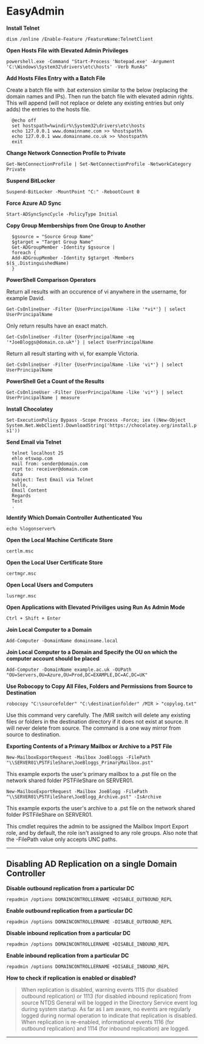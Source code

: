 # EasyAdmin
**Install Telnet**

`dism /online /Enable-Feature /FeatureName:TelnetClient`

**Open Hosts File with Elevated Admin Privileges**

`powershell.exe -Command "Start-Process 'Notepad.exe' -Argument 'C:\Windows\System32\drivers\etc\hosts' -Verb RunAs"`

**Add Hosts Files Entry with a Batch File**

Create a batch file with .bat extension similar to the below (replacing the domain names and IPs). Then run the batch file with elevated admin rights. This will append (will not replace or delete any existing entries but only adds) the entries to the hosts file.

      @echo off
      set hostspath=%windir%\System32\drivers\etc\hosts
      echo 127.0.0.1 www.domainname.com >> %hostspath%
      echo 127.0.0.1 www.domainname.co.uk >> %hostspath%
      exit

**Change Network Connection Profile to Private**

`Get-NetConnectionProfile | Set-NetConnectionProfile -NetworkCategory Private`

**Suspend BitLocker**

`Suspend-BitLocker -MountPoint "C:" -RebootCount 0`

**Force Azure AD Sync**

`Start-ADSyncSyncCycle -PolicyType Initial`

**Copy Group Memberships from One Group to Another**

      $gsource = "Source Group Name"
      $gtarget = "Target Group Name"
      Get-ADGroupMember -Identity $gsource |
      foreach {
      Add-ADGroupMember -Identity $gtarget -Members $($_.DistinguishedName)
      }

**PowerShell Comparison Operators**

Return all results with an occurence of vi anywhere in the username, for example David.

`Get-CsOnlineUser -Filter {UserPrincipalName -like '*vi*'} | select UserPrincipalName`

Only return results have an exact match.

`Get-CsOnlineUser -Filter {UserPrincipalName -eq '*JoeBloggs@domain.co.uk*'} | select UserPrincipalName`

Return all result starting with vi, for example Victoria.

`Get-CsOnlineUser -Filter {UserPrincipalName -like 'vi*'} | select UserPrincipalName`

**PowerShell Get a Count of the Results**

`Get-CsOnlineUser -Filter {UserPrincipalName -like 'vi*'} | select UserPrincipalName | measure`

**Install Chocolatey**

`Set-ExecutionPolicy Bypass -Scope Process -Force; iex ((New-Object System.Net.WebClient).DownloadString('https://chocolatey.org/install.ps1'))`

**Send Email via Telnet**

      telnet localhost 25
      ehlo etswap.com
      mail from: sender@domain.com
      rcpt to: receiver@domain.com
      data
      subject: Test Email via Telnet
      hello,
      Email Content
      Regards
      Test
      .

**Identify Which Domain Controller Authenticated You**

`echo %logonserver%`

**Open the Local Machine Certificate Store**

`certlm.msc`

**Open the Local User Certificate Store**

`certmgr.msc`

**Open Local Users and Computers**

`lusrmgr.msc`

**Open Applications with Elevated Priviliges using Run As Admin Mode**

`Ctrl + Shift + Enter`

**Join Local Computer to a Domain**

`Add-Computer -DomainName domainname.local`

**Join Local Computer to a Domain and Specify the OU on which the computer account should be placed**

`Add-Computer -DomainName example.ac.uk -OUPath "OU=Servers,OU=Azure,OU=Prod,DC=EXAMPLE,DC=AC,DC=UK"`

**Use Robocopy to Copy All Files, Folders and Permissions from Source to Destination**

`robocopy "C:\sourcefolder" "C:\destinationfolder" /MIR > "copylog.txt"`

Use this command very carefully. The /MIR switch will delete any existing files or folders in the destination directory if it does not exist at source. It will never delete from source. The command is a one way mirror from source to destination.

**Exporting Contents of a Primary Mailbox or Archive to a PST File**

`New-MailboxExportRequest -Mailbox JoeBloggs -FilePath "\\SERVER01\PSTFileShare\JoeBloggs_PrimaryMailbox.pst"`

This example exports the user's primary mailbox to a .pst file on the network shared folder PSTFileShare on SERVER01.

`New-MailboxExportRequest -Mailbox JoeBlogg -FilePath "\\SERVER01\PSTFileShare\JoeBlogg_Archive.pst" -IsArchive`

This example exports the user's archive to a .pst file on the network shared folder PSTFileShare on SERVER01.

This cmdlet requires the admin to be assigned the Mailbox Import Export role, and by default, the role isn't assigned to any role groups. Also note that the -FilePath value only accepts UNC paths.

***
## Disabling AD Replication on a single Domain Controller

**Disable outbound replication from a particular DC**

`repadmin /options DOMAINCONTROLLERNAME +DISABLE_OUTBOUND_REPL`

**Enable outbound replication from a particular DC**

`repadmin /options DOMAINCONTROLLERNAME -DISABLE_OUTBOUND_REPL`

**Disable inbound replication from a particular DC**

`repadmin /options DOMAINCONTROLLERNAME +DISABLE_INBOUND_REPL`

**Enable inbound replication from a particular DC**

`repadmin /options DOMAINCONTROLLERNAME +DISABLE_INBOUND_REPL`

**How to check if replication is enabled or disabled?**

> When replication is disabled, warning events 1115 (for disabled outbound replication) or 1113 (for disabled inbound replication) from source NTDS General will be logged in the Directory Service event log during system startup. As far as I am aware, no events are regularly logged during normal operation to indicate that replication is disabled. When replication is re-enabled, informational events 1116 (for outbound replication) and 1114 (for inbound replication) are logged.

***

